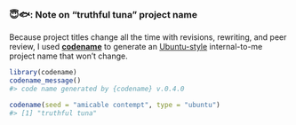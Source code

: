 
<!-- README.md is generated from README.qmd. Please edit that file -->

### 😇🐟: Note on “truthful tuna” project name

Because project titles change all the time with revisions, rewriting,
and peer review, I used [**codename**](http://svmiller.com/codename/) to
generate an [Ubuntu-style](https://wiki.ubuntu.com/DevelopmentCodeNames)
internal-to-me project name that won’t change.

``` r
library(codename)
codename_message()
#> code name generated by {codename} v.0.4.0

codename(seed = "amicable contempt", type = "ubuntu")
#> [1] "truthful tuna"
```
